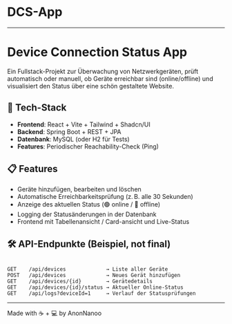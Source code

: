 # DCS-App


---


# Device Connection Status App

Ein Fullstack-Projekt zur Überwachung von Netzwerkgeräten, prüft automatisch oder manuell, ob Geräte erreichbar sind (online/offline) und visualisiert den Status über eine schön gestaltete Website.

## 🔧 Tech-Stack

- **Frontend**: React + Vite + Tailwind + Shadcn/UI
- **Backend**: Spring Boot + REST + JPA
- **Datenbank**: MySQL (oder H2 für Tests)
- **Features**: Periodischer Reachability-Check (Ping)

## 📋 Features

- Geräte hinzufügen, bearbeiten und löschen
- Automatische Erreichbarkeitsprüfung (z. B. alle 30 Sekunden)
- Anzeige des aktuellen Status (🟢 online / 🔴 offline)
- Logging der Statusänderungen in der Datenbank
- Frontend mit Tabellenansicht / Card-ansicht und Live-Status

## 🛠️ API-Endpunkte (Beispiel, not final)

```

GET    /api/devices             → Liste aller Geräte
POST   /api/devices             → Neues Gerät hinzufügen
GET    /api/devices/{id}        → Gerätedetails
GET    /api/devices/{id}/status → Aktueller Online-Status
GET    /api/logs?deviceId=1     → Verlauf der Statusprüfungen

````


---

Made with ☕ + 💻 by AnonNanoo

